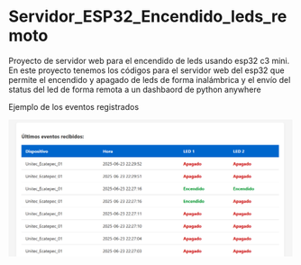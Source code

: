 # Servidor_ESP32_Encendido_leds_remoto
 Proyecto de servidor web para el encendido de leds usando esp32 c3 mini. En este proyecto tenemos los códigos para el servidor web del esp32 que permite el encendido y apagado de leds de forma inalámbrica y el envío del status del led de forma remota a un dashbaord de python anywhere

 Ejemplo de los eventos registrados
 
<img src="https://github.com/raymundosoto/Servidor_ESP32_Encendido_leds_remoto/blob/main/image.png" width="900">

